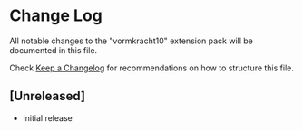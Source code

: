 # Change Log

All notable changes to the "vormkracht10" extension pack will be documented in this file.

Check [Keep a Changelog](http://keepachangelog.com/) for recommendations on how to structure this file.

## [Unreleased]

- Initial release
